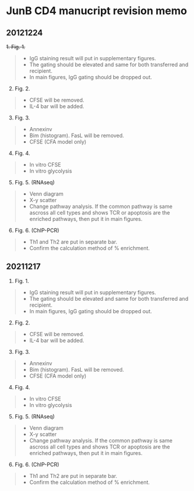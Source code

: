 # JunB CD4 manucript revision memo

## 20121224
~~1. Fig. 1.~~  
> - IgG staining result will put in supplementary figures.
> - The gating should be elevated and same for both transferred and recipient.
> - In main figures,  IgG gating should be dropped out. 
> 
2.	Fig. 2.
> - CFSE will be removed.
> - IL-4 bar will be added.
> 
3.	Fig. 3.
> - Annexinv
> - Bim (histogram). FasL will be removed.
> - CFSE (CFA model only)
> 
4.	Fig. 4.
> -	In vitro CFSE
> - In vitro glycolysis
> 
5.	Fig. 5. (RNAseq)
> - Venn diagram
> - X-y scatter
> - Change pathway analysis. If the common pathway is same ascross all cell types and shows TCR or apoptosis are the enriched pathways, then put it in main figures.
> 
6.	Fig. 6. (ChIP-PCR)
> - Th1 and Th2 are put in separate bar.
> - Confirm the calculation method of % enrichment.
> 

## 20211217
1. Fig. 1.  
> - IgG staining result will put in supplementary figures.
> - The gating should be elevated and same for both transferred and recipient.
> - In main figures,  IgG gating should be dropped out. 
> 
2.	Fig. 2.
> - CFSE will be removed.
> - IL-4 bar will be added.
> 
3.	Fig. 3.
> - Annexinv
> - Bim (histogram). FasL will be removed.
> - CFSE (CFA model only)
> 
4.	Fig. 4.
> -	In vitro CFSE
> - In vitro glycolysis
> 
5.	Fig. 5. (RNAseq)
> - Venn diagram
> - X-y scatter
> - Change pathway analysis. If the common pathway is same ascross all cell types and shows TCR or apoptosis are the enriched pathways, then put it in main figures.
> 
6.	Fig. 6. (ChIP-PCR)
> - Th1 and Th2 are put in separate bar.
> - Confirm the calculation method of % enrichment.
> 
